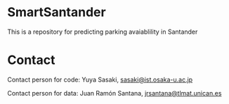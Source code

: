 # SmartSantander 
This is a repository for predicting parking avaiablility in Santander

# Contact

Contact person for code: Yuya Sasaki, sasaki@ist.osaka-u.ac.jp

Contact person for data: Juan Ramón Santana, jrsantana@tlmat.unican.es
